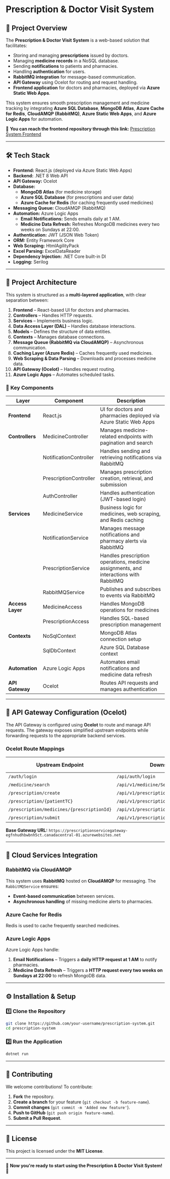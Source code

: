 # Prescription & Doctor Visit System

## 📌 Project Overview
The **Prescription & Doctor Visit System** is a web-based solution that facilitates:
- Storing and managing **prescriptions** issued by doctors.
- Managing **medicine records** in a NoSQL database.
- Sending **notifications** to patients and pharmacies.
- Handling **authentication** for users.
- **RabbitMQ integration** for message-based communication.
- **API Gateway** using Ocelot for routing and request handling.
- **Frontend application** for doctors and pharmacies, deployed via **Azure Static Web Apps**.

This system ensures smooth prescription management and medicine tracking by integrating **Azure SQL Database**, **MongoDB Atlas**, **Azure Cache for Redis**, **CloudAMQP (RabbitMQ)**, **Azure Static Web Apps**, and **Azure Logic Apps** for automation.

🔗 **You can reach the frontend repository through this link:** [Prescription System Frontend](https://github.com/handehazan/PrescriptionSysemFrontend)

---

## 🛠️ Tech Stack
- **Frontend:** React.js (deployed via Azure Static Web Apps)
- **Backend:** .NET 8 Web API
- **API Gateway:** Ocelot
- **Database:**
  - **MongoDB Atlas** (for medicine storage)
  - **Azure SQL Database** (for prescriptions and user data)
  - **Azure Cache for Redis** (for caching frequently used medicines)
- **Messaging Queue:** CloudAMQP (RabbitMQ)
- **Automation:** Azure Logic Apps
  - **Email Notifications:** Sends emails daily at 1 AM.
  - **Medicine Data Refresh:** Refreshes MongoDB medicines every two weeks on Sundays at 22:00.
- **Authentication:** JWT (JSON Web Token)
- **ORM:** Entity Framework Core
- **Web Scraping:** HtmlAgilityPack
- **Excel Parsing:** ExcelDataReader
- **Dependency Injection:** .NET Core built-in DI
- **Logging:** Serilog

---

## 📂 Project Architecture
This system is structured as a **multi-layered application**, with clear separation between:
1. **Frontend** – React-based UI for doctors and pharmacies.
2. **Controllers** – Handles HTTP requests.
3. **Services** – Implements business logic.
4. **Data Access Layer (DAL)** – Handles database interactions.
5. **Models** – Defines the structure of data entities.
6. **Contexts** – Manages database connections.
7. **Message Queue (RabbitMQ via CloudAMQP)** – Asynchronous communication.
8. **Caching Layer (Azure Redis)** – Caches frequently used medicines.
9. **Web Scraping & Data Parsing** – Downloads and processes medicine data.
10. **API Gateway (Ocelot)** – Handles request routing.
11. **Azure Logic Apps** – Automates scheduled tasks.

### 🔹 **Key Components**
| Layer        | Component                       | Description |
|-------------|--------------------------------|-------------|
| **Frontend** | React.js | UI for doctors and pharmacies deployed via Azure Static Web Apps |
| **Controllers** | MedicineController | Manages medicine-related endpoints with pagination and search |
|  | NotificationController | Handles sending and retrieving notifications via RabbitMQ |
|  | PrescriptionController | Manages prescription creation, retrieval, and submission |
|  | AuthController | Handles authentication (JWT-based login) |
| **Services** | MedicineService | Business logic for medicines, web scraping, and Redis caching |
|  | NotificationService | Manages message notifications and pharmacy alerts via RabbitMQ |
|  | PrescriptionService | Handles prescription operations, medicine assignments, and interactions with RabbitMQ |
|  | RabbitMQService | Publishes and subscribes to events via RabbitMQ |
| **Access Layer** | MedicineAccess | Handles MongoDB operations for medicines |
|  | PrescriptionAccess | Handles SQL-based prescription management |
| **Contexts** | NoSqlContext | MongoDB Atlas connection setup |
|  | SqlDbContext | Azure SQL Database context |
| **Automation** | Azure Logic Apps | Automates email notifications and medicine data refresh |
| **API Gateway** | Ocelot | Routes API requests and manages authentication |

---

## 📡 API Gateway Configuration (Ocelot)
The API Gateway is configured using **Ocelot** to route and manage API requests. The gateway exposes simplified upstream endpoints while forwarding requests to the appropriate backend services.

### **Ocelot Route Mappings**
| Upstream Endpoint | Downstream Endpoint | HTTP Method | Authentication |
|------------------|--------------------|-------------|---------------|
| `/auth/login` | `/api/auth/login` | POST | No |
| `/medicine/search` | `/api/v1/medicine/SearchMedicine` | GET | No |
| `/prescription/create` | `/api/v1/prescription/CreatePrescription` | POST | Yes (JWT) |
| `/prescription/{patientTC}` | `/api/v1/prescription/{patientTC}` | GET | No |
| `/prescription/medicines/{prescriptionId}` | `/api/v1/prescription/medicines/{prescriptionId}` | GET | No |
| `/prescription/submit` | `/api/v1/prescription/submit` | POST | Yes (JWT) |

**Base Gateway URL:** `https://prescriptionservicegateway-egfnhudhbwbnh5ct.canadacentral-01.azurewebsites.net`

---

## 📩 Cloud Services Integration
### **RabbitMQ via CloudAMQP**
This system uses **RabbitMQ** hosted on **CloudAMQP** for messaging. The `RabbitMQService` ensures:
- **Event-based communication** between services.
- **Asynchronous handling** of missing medicine alerts to pharmacies.

### **Azure Cache for Redis**
Redis is used to cache frequently searched medicines.

### **Azure Logic Apps**
Azure Logic Apps handle:
1. **Email Notifications** – Triggers a **daily HTTP request at 1 AM** to notify pharmacies.
2. **Medicine Data Refresh** – Triggers a **HTTP request every two weeks on Sundays at 22:00** to refresh MongoDB data.

---

## ⚙️ Installation & Setup

### 1️⃣ **Clone the Repository**
```bash
git clone https://github.com/your-username/prescription-system.git
cd prescription-system
```

### 2️⃣ **Run the Application**
```bash
dotnet run
```

---

## 🤝 Contributing
We welcome contributions! To contribute:
1. **Fork** the repository.
2. **Create a branch** for your feature (`git checkout -b feature-name`).
3. **Commit changes** (`git commit -m 'Added new feature'`).
4. **Push to GitHub** (`git push origin feature-name`).
5. **Submit a Pull Request**.

---

## 📜 License
This project is licensed under the **MIT License**.

---

🚀 **Now you're ready to start using the Prescription & Doctor Visit System!** 🚀

